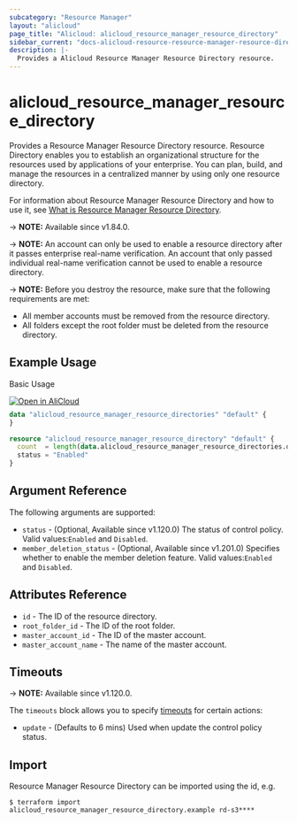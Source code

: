 ```yaml
---
subcategory: "Resource Manager"
layout: "alicloud"
page_title: "Alicloud: alicloud_resource_manager_resource_directory"
sidebar_current: "docs-alicloud-resource-resource-manager-resource-directory"
description: |-
  Provides a Alicloud Resource Manager Resource Directory resource.
---
```


# alicloud_resource_manager_resource_directory

Provides a Resource Manager Resource Directory resource. Resource Directory enables you to establish an organizational structure for the resources used by applications of your enterprise. You can plan, build, and manage the resources in a centralized manner by using only one resource directory.

For information about Resource Manager Resource Directory and how to use it, see [What is Resource Manager Resource Directory](https://www.alibabacloud.com/help/en/doc-detail/94475.htm).

-> **NOTE:** Available since v1.84.0.

-> **NOTE:** An account can only be used to enable a resource directory after it passes enterprise real-name verification. An account that only passed individual real-name verification cannot be used to enable a resource directory.

-> **NOTE:** Before you destroy the resource, make sure that the following requirements are met:
  - All member accounts must be removed from the resource directory. 
  - All folders except the root folder must be deleted from the resource directory.
  
## Example Usage

Basic Usage

<div style="display: block;margin-bottom: 40px;"><div class="oics-button" style="float: right;position: absolute;margin-bottom: 10px;">
  <a href="https://api.aliyun.com/terraform?resource=alicloud_resource_manager_resource_directory&exampleId=0a7b7736-1528-148e-ea16-f8b3cc4cbc4474fdc65c&activeTab=example&spm=docs.r.resource_manager_resource_directory.0.0a7b773615&intl_lang=EN_US" target="_blank">
    <img alt="Open in AliCloud" src="https://img.alicdn.com/imgextra/i1/O1CN01hjjqXv1uYUlY56FyX_!!6000000006049-55-tps-254-36.svg" style="max-height: 44px; max-width: 100%;">
  </a>
</div></div>

```terraform
data "alicloud_resource_manager_resource_directories" "default" {
}

resource "alicloud_resource_manager_resource_directory" "default" {
  count  = length(data.alicloud_resource_manager_resource_directories.default.directories) > 0 ? 0 : 1
  status = "Enabled"
}
```
## Argument Reference

The following arguments are supported:

* `status` - (Optional, Available since v1.120.0) The status of control policy. Valid values:`Enabled` and `Disabled`.
* `member_deletion_status` - (Optional, Available since v1.201.0) Specifies whether to enable the member deletion feature. Valid values:`Enabled` and `Disabled`.

## Attributes Reference

* `id` - The ID of the resource directory.
* `root_folder_id` - The ID of the root folder.
* `master_account_id` - The ID of the master account.
* `master_account_name` - The name of the master account.

## Timeouts

-> **NOTE:** Available since v1.120.0.

The `timeouts` block allows you to specify [timeouts](https://developer.hashicorp.com/terraform/language/resources/syntax#operation-timeouts) for certain actions:

* `update` - (Defaults to 6 mins) Used when update the control policy status.

## Import

Resource Manager Resource Directory can be imported using the id, e.g.

```shell
$ terraform import alicloud_resource_manager_resource_directory.example rd-s3****
```
